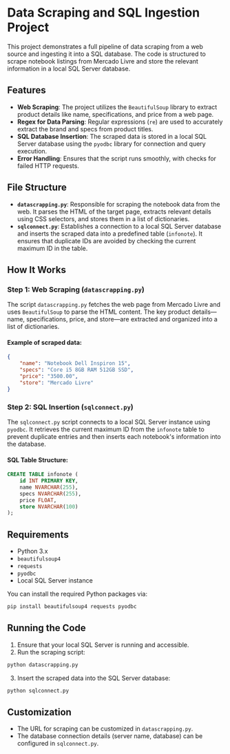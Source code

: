 # Data Scraping and SQL Ingestion Project

This project demonstrates a full pipeline of data scraping from a web source and ingesting it into a SQL database. The code is structured to scrape notebook listings from Mercado Livre and store the relevant information in a local SQL Server database.

## Features

- **Web Scraping**: The project utilizes the `BeautifulSoup` library to extract product details like name, specifications, and price from a web page.
- **Regex for Data Parsing**: Regular expressions (`re`) are used to accurately extract the brand and specs from product titles.
- **SQL Database Insertion**: The scraped data is stored in a local SQL Server database using the `pyodbc` library for connection and query execution.
- **Error Handling**: Ensures that the script runs smoothly, with checks for failed HTTP requests.

## File Structure

- **`datascrapping.py`**: Responsible for scraping the notebook data from the web. It parses the HTML of the target page, extracts relevant details using CSS selectors, and stores them in a list of dictionaries.
- **`sqlconnect.py`**: Establishes a connection to a local SQL Server database and inserts the scraped data into a predefined table (`infonote`). It ensures that duplicate IDs are avoided by checking the current maximum ID in the table.

## How It Works

### Step 1: Web Scraping (`datascrapping.py`)

The script `datascrapping.py` fetches the web page from Mercado Livre and uses `BeautifulSoup` to parse the HTML content. The key product details—name, specifications, price, and store—are extracted and organized into a list of dictionaries.

#### Example of scraped data:

```json
{
    "name": "Notebook Dell Inspiron 15",
    "specs": "Core i5 8GB RAM 512GB SSD",
    "price": "3500.00",
    "store": "Mercado Livre"
}
```

### Step 2: SQL Insertion (`sqlconnect.py`)

The `sqlconnect.py` script connects to a local SQL Server instance using `pyodbc`. It retrieves the current maximum ID from the `infonote` table to prevent duplicate entries and then inserts each notebook's information into the database.

#### SQL Table Structure:

```sql
CREATE TABLE infonote (
    id INT PRIMARY KEY,
    name NVARCHAR(255),
    specs NVARCHAR(255),
    price FLOAT,
    store NVARCHAR(100)
);
```

## Requirements

- Python 3.x
- `beautifulsoup4`
- `requests`
- `pyodbc`
- Local SQL Server instance

You can install the required Python packages via:

```bash
pip install beautifulsoup4 requests pyodbc
```

## Running the Code

1. Ensure that your local SQL Server is running and accessible.
2. Run the scraping script:

```bash
python datascrapping.py
```

3. Insert the scraped data into the SQL Server database:

```bash
python sqlconnect.py
```

## Customization

- The URL for scraping can be customized in `datascrapping.py`.
- The database connection details (server name, database) can be configured in `sqlconnect.py`.
